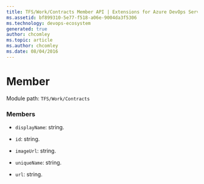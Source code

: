 ```yaml
---
title: TFS/Work/Contracts Member API | Extensions for Azure DevOps Services
ms.assetid: bf899310-5e77-f518-a06e-9004da3f5306
ms.technology: devops-ecosystem
generated: true
author: chcomley
ms.topic: article
ms.author: chcomley
ms.date: 08/04/2016
---
```


# Member

Module path: `TFS/Work/Contracts`


### Members

* `displayName`: string. 

* `id`: string. 

* `imageUrl`: string. 

* `uniqueName`: string. 

* `url`: string. 

